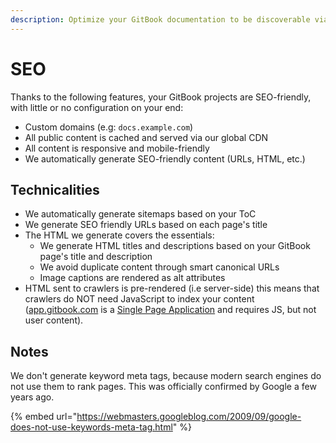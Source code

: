 ```yaml
---
description: Optimize your GitBook documentation to be discoverable via search engines.
---
```


# SEO

Thanks to the following features, your GitBook projects are SEO-friendly, with little or no configuration on your end:

* ​Custom domains (e.g: `docs.example.com`)
* ​All public content is cached and served via our global CDN
* ​All content is responsive and mobile-friendly
* ​We automatically generate SEO-friendly content (URLs, HTML, etc.)

## Technicalities <a href="#technicalities" id="technicalities"></a>

* ​We automatically generate sitemaps based on your ToC
* We generate SEO friendly URLs based on each page's title
* ​The HTML we generate covers the essentials:
  * We generate HTML titles and descriptions based on your GitBook page's title and description
  * We avoid duplicate content through smart canonical URLs
  * Image captions are rendered as alt attributes
* ​HTML sent to crawlers is pre-rendered (i.e server-side) this means that crawlers do NOT need JavaScript to index your content ([app.gitbook.com](https://app.gitbook.com) is a [Single Page Application](https://en.wikipedia.org/wiki/Single-page\_application) and requires JS, but not user content).

## Notes <a href="#notes" id="notes"></a>

We don't generate keyword meta tags, because modern search engines do not use them to rank pages. This was officially confirmed by Google a few years ago.

{% embed url="https://webmasters.googleblog.com/2009/09/google-does-not-use-keywords-meta-tag.html" %}
